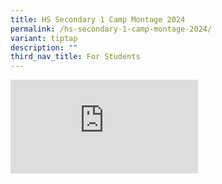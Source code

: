 ```yaml
---
title: HS Secondary 1 Camp Montage 2024
permalink: /hs-secondary-1-camp-montage-2024/
variant: tiptap
description: ""
third_nav_title: For Students
---
```

<div class="iframe-wrapper">
<iframe allowfullscreen="true" frameborder="0" src="https://www.youtube.com/embed/RxwHv3BWh5U?si=3HkqmaGWBSy_m1pD"></iframe>
</div>
<p></p>
